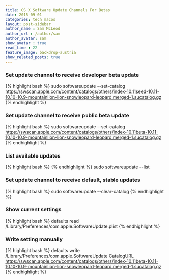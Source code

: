 ```yaml
---
title: OS X Software Update Channels For Betas
date: 2015-09-01
categories: tech macos
layout: post-sidebar
author_name : Sam McLeod
author_url : /author/sam
author_avatar: sam
show_avatar : true
read_time : 22
feature_image: backdrop-austria
show_related_posts: true
---
```


### Set update channel to receive developer beta update

{% highlight bash %}
sudo softwareupdate --set-catalog https://swscan.apple.com/content/catalogs/others/index-10.11seed-10.11-10.10-10.9-mountainlion-lion-snowleopard-leopard.merged-1.sucatalog.gz
{% endhighlight %}

### Set update channel to receive public beta update

{% highlight bash %}
sudo softwareupdate --set-catalog https://swscan.apple.com/content/catalogs/others/index-10.11beta-10.11-10.10-10.9-mountainlion-lion-snowleopard-leopard.merged-1.sucatalog.gz
{% endhighlight %}

### List available updates

{% highlight bash %}
{% endhighlight %}
sudo softwareupdate --list

### Set update channel to receive default, stable updates

{% highlight bash %}
sudo softwareupdate --clear-catalog
{% endhighlight %}

### Show current settings

{% highlight bash %}
defaults read /Library/Preferences/com.apple.SoftwareUpdate.plist
{% endhighlight %}

### Write setting manually

{% highlight bash %}
defaults write /Library/Preferences/com.apple.SoftwareUpdate CatalogURL https://swscan.apple.com/content/catalogs/others/index-10.11beta-10.11-10.10-10.9-mountainlion-lion-snowleopard-leopard.merged-1.sucatalog.gz
{% endhighlight %}
